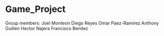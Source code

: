 # Game_Project
Group members:
Joel Monteon
Diego Reyes
Omar Paez-Ramirez
Anthony Guillen
Hector Najera
Francisco Benitez
